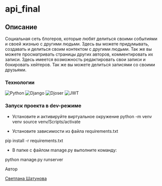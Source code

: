 # api_final

## Описание

Социальная сеть блогеров, которые любят делиться своими событиями и своей жизнью с другими людьми. Здесь вы можете придумывать, создавать и делиться своим контектом с другими людьми. Так же вы можете просматривать страницы других авторов, комментировать их записи. Здесь имеется возможность редактировать свои записи и бокировать хейтеров. Так же вы можете делиться записями со своими друзьями.

### Технологии

![Python](https://img.shields.io/badge/python-3.9-blue?logo=python)
![Django](https://img.shields.io/badge/Django-2.2.9-brightgreen?logo=django&labelColor=grey&color=blue)
![Djoser](https://img.shields.io/badge/Djoser-brightgreen?color=blue)
![JWT](https://img.shields.io/badge/JWT-brightgreen?color=blue)

### Запуск проекта в dev-режиме

- Установите и активируйте виртуальное окружение
python -m venv venv
source venv/Scripts/activate

- Установите зависимости из файла requirements.txt

pip install -r requirements.txt

- В папке с файлом manage.py выполните команду:

python manage.py runserver

Автор

[Светлана Шатунова](https://github.com/SvShatunova)
